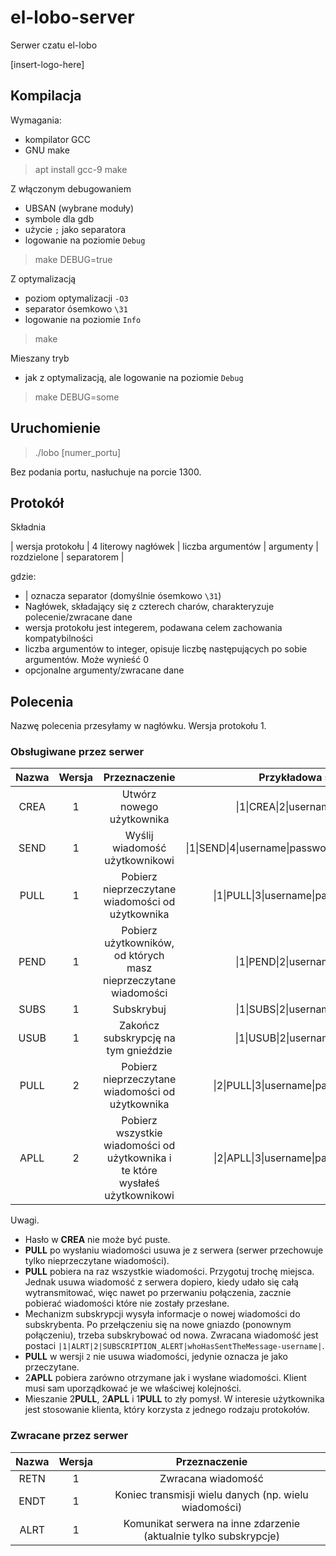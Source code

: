 # el-lobo-server

Serwer czatu el-lobo

[insert-logo-here]

## Kompilacja

Wymagania:
* kompilator GCC
* GNU make
> apt install gcc-9 make

Z włączonym debugowaniem
* UBSAN (wybrane moduły)
* symbole dla gdb
* użycie `;` jako separatora
* logowanie na poziomie `Debug`
> make DEBUG=true

Z optymalizacją
* poziom optymalizacji `-O3`
* separator ósemkowo `\31`
* logowanie na poziomie `Info`
> make

Mieszany tryb
* jak z optymalizacją, ale logowanie na poziomie `Debug`
> make DEBUG=some

## Uruchomienie

> ./lobo [numer_portu]

Bez podania portu, nasłuchuje na porcie 1300.

## Protokół

Składnia

| wersja protokołu | 4 literowy nagłówek | liczba argumentów | argumenty | rozdzielone | separatorem |

gdzie:

* | oznacza separator (domyślnie ósemkowo `\31`)
* Nagłówek, składający się z czterech charów, charakteryzuje polecenie/zwracane dane
* wersja protokołu jest integerem, podawana celem zachowania kompatybilności
* liczba argumentów to integer, opisuje liczbę następujących po sobie argumentów. Może wynieść 0
* opcjonalne argumenty/zwracane dane


## Polecenia
Nazwę polecenia przesyłamy w nagłówku. Wersja protokołu 1.

### Obsługiwane przez serwer
| Nazwa | Wersja |                          Przeznaczenie                          |                   Przykładowa składnia                  |                                      Przykładowa odpowiedź                                     |               Przykładowy błąd               |
|:-----:|:------:|:---------------------------------------------------------------:|:-------------------------------------------------------:|:----------------------------------------------------------------------------------------------:|:--------------------------------------------:|
|  CREA |    1   |                    Utwórz nowego użytkownika                    |           \|1\|CREA\|2\|username\|password\|           |                                     \|1\|RETN\|1\|SUCCESS\|                                    |    \|1\|RETN\|2\|ERROR\|NO_PSWD_PROVIDED\|   |
|  SEND |    1   |                  Wyślij wiadomość użytkownikowi                 | \|1\|SEND\|4\|username\|password\|targetUser\|message\| |                                     \|1\|RETN\|1\|SUCCESS\|                                    |      \|1\|RETN\|2\|ERROR\|INVALID_USER\|     |
|  PULL |    1   |         Pobierz nieprzeczytane wiadomości od użytkownika        |       \|1\|PULL\|3\|username\|password\|fromWho\|       | \|1\|RETN\|2\|timestamp\|nadawca\|wiadomosc_1\| \|1\|RETN\|2\|timestamp\|nadawca\|wiadomosc_2\| ...  \|1\|ENDT\| |  \|1\|RETN\|2\|ERROR\|AUTHENTICATION_FAILED\| |
|  PEND |    1   | Pobierz użytkowników, od których masz nieprzeczytane wiadomości |            \|1\|PEND\|2\|username\|password\|           |                  \|1\|RETN\|username1\|<br/> \|1\|RETN\|username2\|<br/> ... \|1\|ENDT\|                 | \|1\|RETN\|2\|ERROR\|AUTHENTICATION_FAILED\| |
|  SUBS |    1   |                      Subskrybuj                                 |            \|1\|SUBS\|2\|username\|password\|           |                                    \|1\|RETN\|1\|SUBSCRIBED\|                                  | \|1\|RETN\|2\|ERROR\|AUTHENTICATION_FAILED\| |
|  USUB |    1   |           Zakończ subskrypcję na tym gnieździe                  |            \|1\|USUB\|2\|username\|password\|           |                                    \|1\|RETN\|1\|UNSUBSCRIBED\|                                  | \|1\|RETN\|2\|ERROR\|AUTHENTICATION_FAILED\| |
|  PULL |    2   |         Pobierz nieprzeczytane wiadomości od użytkownika        |       \|2\|PULL\|3\|username\|password\|fromWho\|       | \|1\|RETN\|2\|timestamp\|nadawca\|wiadomosc_1\| \|1\|RETN\|2\|timestamp\|nadawca\|wiadomosc_2\| ...  \|1\|ENDT\| |  \|1\|RETN\|2\|ERROR\|AUTHENTICATION_FAILED\| |
|  APLL |    2   | Pobierz wszystkie wiadomości od użytkownika i te które wysłałeś użytkownikowi |       \|2\|APLL\|3\|username\|password\|fromWho\|       | \|1\|RETN\|2\|timestamp\|nadawca\|wiadomosc_1\| \|1\|RETN\|2\|timestamp\|nadawca\|wiadomosc_2\| ...  \|1\|ENDT\| |  \|1\|RETN\|2\|ERROR\|AUTHENTICATION_FAILED\| |


Uwagi.
* Hasło w **CREA** nie może być puste.
* **PULL** po wysłaniu wiadomości usuwa je z serwera (serwer przechowuje tylko nieprzeczytane wiadomości).
* **PULL** pobiera na raz wszystkie wiadomości. Przygotuj trochę miejsca. Jednak usuwa wiadomość z serwera dopiero, kiedy udało się całą wytransmitować, więc nawet po przerwaniu połączenia, zacznie pobierać wiadomości które nie zostały przesłane.
* Mechanizm subskrypcji wysyła informacje o nowej wiadomości do subskrybenta. Po przełączeniu się na nowe gniazdo (ponownym połączeniu), trzeba subskrybować od nowa.
Zwracana wiadomość jest postaci `|1|ALRT|2|SUBSCRIPTION_ALERT|whoHasSentTheMessage-username|`.
* **PULL** w wersji `2` nie usuwa wiadomości, jedynie oznacza je jako przeczytane.
* 2**APLL** pobiera zarówno otrzymane jak i wysłane wiadomości. Klient musi sam uporządkować je we właściwej kolejności.
* Mieszanie 2**PULL**, 2**APLL** i 1**PULL** to zły pomysł. W interesie użytkownika jest stosowanie klienta, który korzysta z jednego rodzaju protokołów.

### Zwracane przez serwer
| Nazwa | Wersja |                            Przeznaczenie                                |
|:-----:|:------:|:-----------------------------------------------------------------------:|
|  RETN |    1   |                        Zwracana wiadomość                               |
|  ENDT |    1   |           Koniec transmisji wielu danych (np. wielu wiadomości)         |
|  ALRT |    1   | Komunikat serwera na inne zdarzenie (aktualnie tylko subskrypcje)       |
